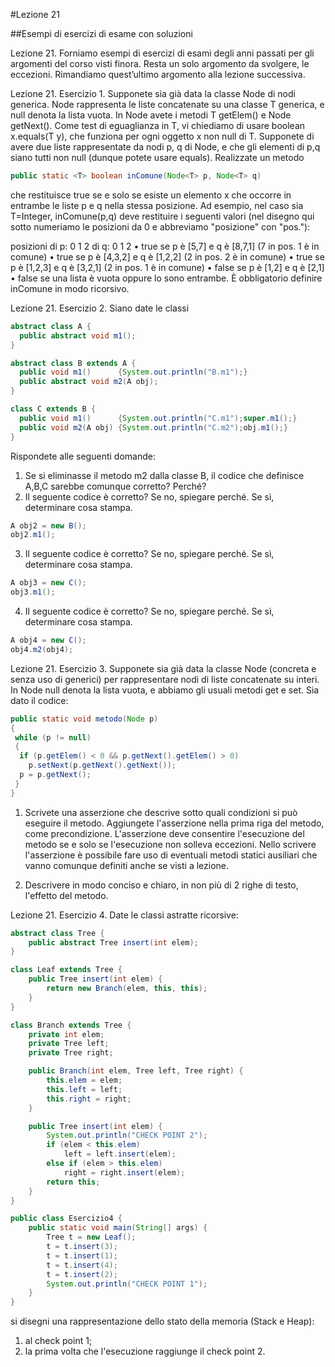 #Lezione 21

##Esempi di esercizi di esame con soluzioni

Lezione 21. Forniamo esempi di esercizi di esami degli anni passati per gli argomenti del corso visti finora. Resta un solo argomento da svolgere, le eccezioni. Rimandiamo quest’ultimo argomento alla lezione successiva.

Lezione 21. Esercizio 1. Supponete sia già data la classe Node<T> di nodi generica. Node<T> rappresenta le liste concatenate su una classe T generica, e null denota la lista vuota. In Node<T> avete i metodi T getElem() e Node<T> getNext(). Come test di eguaglianza in T, vi chiediamo di usare boolean x.equals(T y), che funziona per ogni oggetto x non null di T. Supponete di avere due liste rappresentate da nodi p, q di Node<T>, e che gli elementi di p,q siano tutti non null (dunque potete usare equals). Realizzate un metodo

```java
public static <T> boolean inComune(Node<T> p, Node<T> q)
```

che restituisce true se e solo se esiste un elemento x che occorre in entrambe le liste p e q nella stessa posizione. Ad esempio, nel caso sia T=Integer, inComune(p,q) deve restituire i seguenti valori (nel disegno qui sotto numeriamo le posizioni da 0 e abbreviamo "posizione" con "pos."):

posizioni   di p:  0 1 2   di q:  0 1 2
• true se p è [5,7] e q è [8,7,1] (7 in pos. 1 è in comune)
• true se p è [4,3,2] e q è [1,2,2] (2 in pos. 2 è in comune)
• true se p è [1,2,3] e q è [3,2,1] (2 in pos. 1 è in comune)
• false se p è [1,2] e q è [2,1]
• false se una lista è vuota oppure lo sono entrambe. È obbligatorio definire inComune in modo ricorsivo.

Lezione 21. Esercizio 2. Siano date le classi

```java
abstract class A {
  public abstract void m1();
}

abstract class B extends A {
  public void m1()      {System.out.println("B.m1");}
  public abstract void m2(A obj);
}

class C extends B {
  public void m1()      {System.out.println("C.m1");super.m1();}
  public void m2(A obj) {System.out.println("C.m2");obj.m1();}
}

```

Rispondete alle seguenti domande:

1. Se si eliminasse il metodo m2 dalla classe B, il codice che definisce A,B,C sarebbe comunque corretto? Perché?
2. Il seguente codice è corretto? Se no, spiegare perché. Se sì, determinare cosa stampa.

```java
A obj2 = new B();
obj2.m1();
```

3. Il seguente codice è corretto? Se no, spiegare perché. Se sì, determinare cosa stampa.

```java
A obj3 = new C();
obj3.m1();
```

4. Il seguente codice è corretto? Se no, spiegare perché. Se sì, determinare cosa stampa.

```java
A obj4 = new C();
obj4.m2(obj4);
```




Lezione 21. Esercizio 3. Supponete sia già data la classe Node (concreta e senza uso di generici) per rappresentare nodi di liste concatenate su interi. In Node null denota la lista vuota, e abbiamo gli usuali metodi get e set. Sia dato il codice:


```java
public static void metodo(Node p)
{
 while (p != null)
 {
  if (p.getElem() < 0 && p.getNext().getElem() > 0)
    p.setNext(p.getNext().getNext());
  p = p.getNext();
 }
}
```

1. Scrivete una asserzione che descrive sotto quali condizioni si può eseguire il metodo. Aggiungete l'asserzione nella prima riga del metodo, come precondizione. L'asserzione deve consentire l'esecuzione del metodo se e solo se l'esecuzione non solleva eccezioni. Nello scrivere l'asserzione è possibile fare uso di eventuali metodi statici ausiliari che vanno comunque definiti anche se visti a lezione.

2. Descrivere in modo conciso e chiaro, in non più di 2 righe di testo, l'effetto del metodo.

Lezione 21. Esercizio 4. Date le classi astratte ricorsive:


```java
abstract class Tree {
    public abstract Tree insert(int elem);
}

class Leaf extends Tree {
    public Tree insert(int elem) {
        return new Branch(elem, this, this);
    }
}

class Branch extends Tree {
    private int elem;
    private Tree left;
    private Tree right;

    public Branch(int elem, Tree left, Tree right) {
        this.elem = elem;
        this.left = left;
        this.right = right;
    }

    public Tree insert(int elem) {
        System.out.println("CHECK POINT 2");
        if (elem < this.elem)
            left = left.insert(elem);
        else if (elem > this.elem)
            right = right.insert(elem);
        return this;
    }
}

public class Esercizio4 {
    public static void main(String[] args) {
        Tree t = new Leaf();
        t = t.insert(3);
        t = t.insert(1);
        t = t.insert(4);
        t = t.insert(2);
        System.out.println("CHECK POINT 1");
    }
}
```

si disegni una rappresentazione dello stato della memoria (Stack e Heap):

1. al check point 1;
2. la prima volta che l'esecuzione raggiunge il check point 2.

